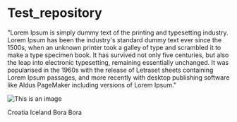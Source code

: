 # Test_repository
"Lorem Ipsum is simply dummy text of the printing and typesetting industry. Lorem Ipsum has been the industry's standard dummy text ever since the 1500s, when an unknown printer took a galley of type and scrambled it to make a type specimen book. It has survived not only five centuries, but also the leap into electronic typesetting, remaining essentially unchanged. It was popularised in the 1960s with the release of Letraset sheets containing Lorem Ipsum passages, and more recently with desktop publishing software like Aldus PageMaker including versions of Lorem Ipsum."

![This is an image](https://media4.giphy.com/media/zOvBKUUEERdNm/giphy.gif?cid=ecf05e47z9ba32ay5m8ogrf3vqbwy50m8ioxmj1r9tuln9x9&rid=giphy.gif&ct=g)

Croatia
Iceland
Bora Bora